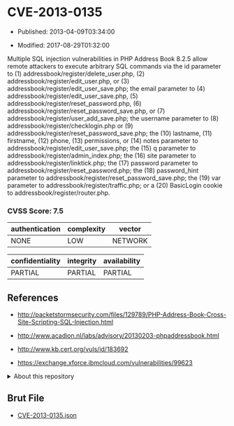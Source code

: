 # CVE-2013-0135

- Published: 2013-04-09T03:34:00

- Modified: 2017-08-29T01:32:00

Multiple SQL injection vulnerabilities in PHP Address Book 8.2.5 allow remote attackers to execute arbitrary SQL commands via the id parameter to (1) addressbook/register/delete_user.php, (2) addressbook/register/edit_user.php, or (3) addressbook/register/edit_user_save.php; the email parameter to (4) addressbook/register/edit_user_save.php, (5) addressbook/register/reset_password.php, (6) addressbook/register/reset_password_save.php, or (7) addressbook/register/user_add_save.php; the username parameter to (8) addressbook/register/checklogin.php or (9) addressbook/register/reset_password_save.php; the (10) lastname, (11) firstname, (12) phone, (13) permissions, or (14) notes parameter to addressbook/register/edit_user_save.php; the (15) q parameter to addressbook/register/admin_index.php; the (16) site parameter to addressbook/register/linktick.php; the (17) password parameter to addressbook/register/reset_password.php; the (18) password_hint parameter to addressbook/register/reset_password_save.php; the (19) var parameter to addressbook/register/traffic.php; or a (20) BasicLogin cookie to addressbook/register/router.php.

### CVSS Score: **7.5**

| authentication | complexity | vector |
| --- | --- | --- |
| NONE | LOW | NETWORK |

| confidentiality | integrity | availability |
| --- | --- | --- |
| PARTIAL | PARTIAL | PARTIAL |

## References

* http://packetstormsecurity.com/files/129789/PHP-Address-Book-Cross-Site-Scripting-SQL-Injection.html

* http://www.acadion.nl/labs/advisory/20130203-phpaddressbook.html

* http://www.kb.cert.org/vuls/id/183692

* https://exchange.xforce.ibmcloud.com/vulnerabilities/99623

<details>
<summary>About this repository</summary> 

  This repository is part of the project [Live Hack CVE](https://github.com/Live-Hack-CVE). Main website can be found [www.live-hack.org](https://www.live-hack.org) 
  
  Made by [Sn0wAlice](https://github.com/Sn0wAlice) for the people that care about security and need to have a feed of the latest CVEs. Hope you enjoy it, don't forget to star the repo and follow me on [Twitter](https://twitter.com/Sn0wAlice) and [Github](https://github.com/Sn0wAlice). And that is my [personnal website](https://www.alice-snow.me/)

  - [Home Page](https://github.com/Live-Hack-CVE)
  - [Framework](https://github.com/Live-Hack-CVE/cve-framework)
  - [CVE database](https://github.com/Live-Hack-CVE/full_database)
  - [Changelog](https://github.com/Live-Hack-CVE/Changelog)
</details>

## Brut File

* [CVE-2013-0135.json](https://raw.githubusercontent.com/Live-Hack-CVE/full_database/main/cves/2013/CVE-2013-0135.json)

